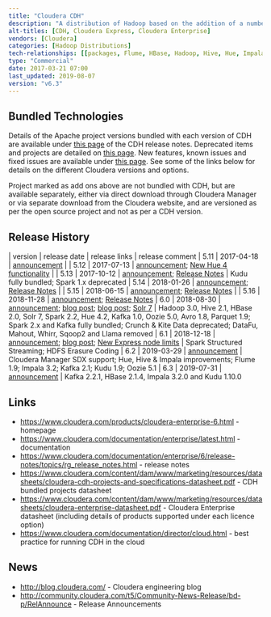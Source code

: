 ```yaml
---
title: "Cloudera CDH"
description: "A distribution of Hadoop based on the addition of a number of closed source products, including Cloudera Manager (for installing and managing clusters) and Cloudera Navigator (for managing metadata and the encryption of data).  Bundled projects tend to lag the open source versions and pull forward more patches than other distributions.  Also comes with a number of add-ons, including ODBC and JDBC drivers for Hive and Impala, a number of Apache projects that aren't (yet) part of the core CDH distribution, and Workload XM (a cloud based service for analysing job logs).  Available via RPMs, or can be installed using Cloudera Manager (for local installs) or Cloudera Director (for installation on cloud platforms).  Comes in a number of editions including Cloudera Enterprise (under an annual per node or elastic cloud licence model with commercial support) and Cloudera Express (a free version without some enterprise features), with Cloudera Enterprise coming in a range of licence options (listed on the Cloudera website under products) with each including support for different Apache products.  First released in March 2009."
alt-titles: [CDH, Cloudera Express, Cloudera Enterprise]
vendors: [Cloudera]
categories: [Hadoop Distributions] 
tech-relationships: [[packages, Flume, HBase, Hadoop, Hive, Hue, Impala, Oozie, Sentry, Cloudera Search, Spark, Sqoop, ZooKeeper, Avro, Parquet, Pig, Kudu, Kafka, Morphlines], [packages (but deprecated), Crunch, Kite Data], [add ons, Accumulo, Cloudera Navigator, Workload XM], [manageable via, Cloudera Manager, Cloudera Director]]
type: "Commercial"
date: 2017-03-21 07:00
last_updated: 2019-08-07
version: "v6.3"
---
```

## Bundled Technologies

Details of the Apache project versions bundled with each version of CDH are available under [this page](https://www.cloudera.com/documentation/enterprise/6/release-notes/topics/rg_version_packaging_download.html) of the CDH release notes.  Deprecated items and projects are detailed on [this page](https://www.cloudera.com/documentation/enterprise/6/release-notes/topics/rg_deprecated_items.html).  New features, known issues and fixed issues are available under [this page](https://www.cloudera.com/documentation/enterprise/6/release-notes/topics/rg_cdh_6_release_notes.html).  See some of the links below for details on the different Cloudera versions and options.

Project marked as add ons above are not bundled with CDH, but are available separately, either via direct download through Cloudera Manager or via separate download from the Cloudera website, and are versioned as per the open source project and not as per a CDH version.

## Release History

| version | release date | release links | release comment
| 5.11 | 2017-04-18 | [announcement](http://community.cloudera.com/t5/Community-News-Release/Announce-Cloudera-Enterprise-5-11-is-Now-Available/m-p/53808#M170) |
| 5.12 | 2017-07-13 | [announcement](http://community.cloudera.com/t5/Community-News-Release/Cloudera-Enterprise-5-12-is-Now-Available/m-p/57359#M184); [New Hue 4 functionality](http://blog.cloudera.com/blog/2017/08/new-in-cloudera-enterprise-5-12-hue-4-interface-and-query-assistant/) |
| 5.13 | 2017-10-12 | [announcement](http://community.cloudera.com/t5/Community-News-Release/ANNOUNCE-Cloudera-Enterprise-5-13-is-Now-Available/m-p/60879#M200); [Release Notes](https://www.cloudera.com/documentation/enterprise/release-notes/topics/cdh_rn_new_in_cdh_513.html) | Kudu fully bundled; Spark 1.x deprecated
| 5.14 | 2018-01-26 | [announcement](http://community.cloudera.com/t5/Community-News-Release/ANNOUNCE-Cloudera-Enterprise-5-14-is-Now-Available/td-p/64064); [Release Notes](https://www.cloudera.com/documentation/enterprise/release-notes/topics/cdh_rn_new_in_cdh_514.html) | 
| 5.15 | 2018-06-15 | [announcement](http://community.cloudera.com/t5/Community-News-Release/ANNOUNCE-Cloudera-Enterprise-5-15-is-Now-Available/td-p/69154); [Release Notes](https://www.cloudera.com/documentation/enterprise/release-notes/topics/cdh_rn_new_in_cdh_515.html) |
| 5.16 | 2018-11-28 | [announcement](http://community.cloudera.com/t5/Community-News-Release/ANNOUNCE-Cloudera-Enterprise-5-16-is-Now-Available/td-p/83029); [Release Notes](https://www.cloudera.com/documentation/enterprise/release-notes/topics/cdh_rn_new_in_cdh_516.html)
| 6.0 | 2018-08-30 | [announcement](http://community.cloudera.com/t5/Community-News-Release/ANNOUNCE-Cloudera-Enterprise-6-0-Released/td-p/79235); [blog post](http://vision.cloudera.com/building-the-modern-platform-with-cloudera-enterprise-6-x-and-altus/); [blog post](http://vision.cloudera.com/introducing-cloudera-enterprise-6-0/); [Solr 7](http://blog.cloudera.com/blog/2018/05/new-in-cloudera-enterprise-6-0-analytic-search/) | Hadoop 3.0, Hive 2.1, HBase 2.0, Solr 7, Spark 2.2, Hue 4.2, Kafka 1.0, Oozie 5.0, Avro 1.8, Parquet 1.9; Spark 2.x and Kafka fully bundled; Crunch & Kite Data deprecated; DataFu, Mahout, Whirr, Sqoop2 and Llama removed
| 6.1 | 2018-12-18 | [announcement](http://community.cloudera.com/t5/Community-News-Release/ANNOUNCE-Cloudera-Enterprise-6-1-0-Released/td-p/84089); [blog post](https://blog.cloudera.com/blog/2018/12/cloudera-enterprise-6-1-0-is-now-available/); [New Express node limits](http://community.cloudera.com/t5/Community-News-Release/ANNOUNCE-Cloudera-Manager-6-1-Express-functionality-change/td-p/84180) | Spark Structured Streaming; HDFS Erasure Coding
| 6.2 | 2019-03-29 | [announcement](https://community.cloudera.com/t5/Community-News-Release/ANNOUNCE-Cloudera-Enterprise-6-2-0-Released/m-p/88501#M276) | Cloudera Manager SDX support; Hue, Hive & Impala improvements; Flume 1.9; Impala 3.2; Kafka 2.1; Kudu 1.9; Oozie 5.1
| 6.3 | 2019-07-31 | [announcement](https://community.cloudera.com/t5/Product-Announcements/ANNOUNCE-Cloudera-Enterprise-6-3-0-Released/td-p/93596) | Kafka 2.2.1, HBase 2.1.4, Impala 3.2.0 and Kudu 1.10.0

## Links

* <https://www.cloudera.com/products/cloudera-enterprise-6.html> - homepage
* <https://www.cloudera.com/documentation/enterprise/latest.html> - documentation
* <https://www.cloudera.com/documentation/enterprise/6/release-notes/topics/rg_release_notes.html> - release notes
* <https://www.cloudera.com/content/dam/www/marketing/resources/datasheets/cloudera-cdh-projects-and-specifications-datasheet.pdf> - CDH bundled projects datasheet
* <https://www.cloudera.com/content/dam/www/marketing/resources/datasheets/cloudera-enterprise-datasheet.pdf> - Cloudera Enterprise datasheet (including details of products supported under each licence option)
* <https://www.cloudera.com/documentation/director/cloud.html> - best practice for running CDH in the cloud

## News

* <http://blog.cloudera.com/> - Cloudera engineering blog
* <http://community.cloudera.com/t5/Community-News-Release/bd-p/RelAnnounce> - Release Announcements